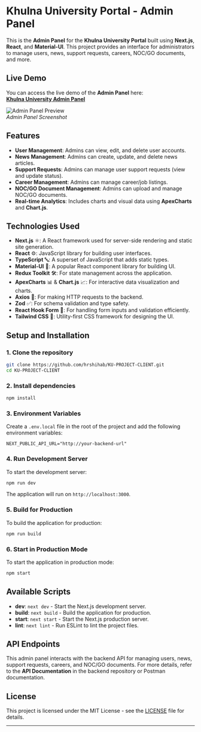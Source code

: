 
# Khulna University Portal - Admin Panel

This is the **Admin Panel** for the **Khulna University Portal** built using **Next.js**, **React**, and **Material-UI**. This project provides an interface for administrators to manage users, news, support requests, careers, NOC/GO documents, and more.

## Live Demo

You can access the live demo of the **Admin Panel** here:  
[**Khulna University Admin Panel**](https://ku-admin.vercel.app/)

![Admin Panel Preview](https://i.ibb.co.com/DH3JCtPY/image.png)  
*Admin Panel Screenshot*

## Features

- **User Management**: Admins can view, edit, and delete user accounts.
- **News Management**: Admins can create, update, and delete news articles.
- **Support Requests**: Admins can manage user support requests (view and update status).
- **Career Management**: Admins can manage career/job listings.
- **NOC/GO Document Management**: Admins can upload and manage NOC/GO documents.
- **Real-time Analytics**: Includes charts and visual data using **ApexCharts** and **Chart.js**.

## Technologies Used

- **Next.js** ⚛️: A React framework used for server-side rendering and static site generation.
- **React** ⚙️: JavaScript library for building user interfaces.
- **TypeScript** 🔤: A superset of JavaScript that adds static types.
- **Material-UI** 🎨: A popular React component library for building UI.
- **Redux Toolkit** 🛠️: For state management across the application.
- **ApexCharts** 📊 & **Chart.js** 📈: For interactive data visualization and charts.
- **Axios** 🔗: For making HTTP requests to the backend.
- **Zod** ✅: For schema validation and type safety.
- **React Hook Form** 📝: For handling form inputs and validation efficiently.
- **Tailwind CSS** 🌈: Utility-first CSS framework for designing the UI.

## Setup and Installation

### 1. Clone the repository

```bash
git clone https://github.com/hrshihab/KU-PROJECT-CLIENT.git
cd KU-PROJECT-CLIENT
```

### 2. Install dependencies

```bash
npm install
```

### 3. Environment Variables

Create a `.env.local` file in the root of the project and add the following environment variables:

```env
NEXT_PUBLIC_API_URL="http://your-backend-url"

```

### 4. Run Development Server

To start the development server:

```bash
npm run dev
```

The application will run on `http://localhost:3000`.

### 5. Build for Production

To build the application for production:

```bash
npm run build
```

### 6. Start in Production Mode

To start the application in production mode:

```bash
npm start
```

## Available Scripts

- **dev**: `next dev` - Start the Next.js development server.
- **build**: `next build` - Build the application for production.
- **start**: `next start` - Start the Next.js production server.
- **lint**: `next lint` - Run ESLint to lint the project files.

## API Endpoints

This admin panel interacts with the backend API for managing users, news, support requests, careers, and NOC/GO documents. For more details, refer to the **API Documentation** in the backend repository or Postman documentation.

## License

This project is licensed under the MIT License - see the [LICENSE](LICENSE) file for details.

---


